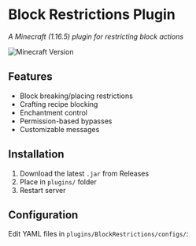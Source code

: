 # Block Restrictions Plugin
*A Minecraft (1.16.5) plugin for restricting block actions*

![Minecraft Version](https://img.shields.io/badge/Minecraft-1.16.5-brightgreen)

## Features
- Block breaking/placing restrictions
- Crafting recipe blocking
- Enchantment control
- Permission-based bypasses
- Customizable messages

## Installation
1. Download the latest `.jar` from Releases
2. Place in `plugins/` folder
3. Restart server

## Configuration
Edit YAML files in `plugins/BlockRestrictions/configs/`:
